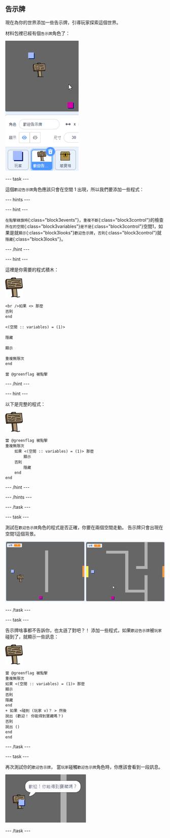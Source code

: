 ## 告示牌

現在為你的世界添加一些告示牌，引導玩家探索這個世界。

材料包裡已經有個`告示牌`角色了：

![截圖](images/world-sign.png)

\--- task \---

這個`歡迎告示牌`角色應該只會在空間 1 出現，所以我們要添加一些程式：

\--- hints \---

\--- hint \---

`在點擊綠旗時`{:class="block3events"}，`重複不斷`{:class="block3control"}的檢查`所在的空間`{:class="block3variables"}`是不是`{:class="block3control"}空間1，如果是就`顯示`{:class="block3looks"}`歡迎告示牌`，`否則`{:class="block3control"}就`隱藏`{:class="block3looks"}。

\--- /hint \---

\--- hint \---

這裡是你需要的程式積木：

![告示牌](images/sign.png)

```blocks3
<br />如果 <> 那麼
否則
end

<(空間 :: variables) = (1)>

隱藏

顯示

重複無限次
end

當 @greenflag 被點擊

```

\--- /hint \---

\--- hint \---

以下是完整的程式：

![告示牌](images/sign.png)

```blocks3
當 @greenflag 被點擊
重複無限次
    如果 <(空間 :: variables) = (1)> 那麼
        顯示
    否則
        隱藏
    end
end
```

\--- /hint \---

\--- /hints \---

\--- /task \---

\--- task \---

測試在`歡迎告示牌`角色的程式是否正確，你要在兩個空間走動。 告示牌只會出現在空間1這個背景。

![截圖](images/world-sign-test.png)

\--- /task \---

\--- task \---

告示牌啥事都不告訴你，也太遜了對吧？！ 添加一些程式，如果`歡迎告示牌`被`玩家`碰到了，就顯示一些訊息：

![告示牌](images/sign.png)

```blocks3
當 @greenflag 被點擊
重複無限次
如果 <(空間 :: variables) = (1)> 那麼
顯示
否則
隱藏
end
+ 如果 <碰到 (玩家 v)？ > 然後
說出 (歡迎！ 你能得到寶藏嗎？)
否則
說出 ()
end
end
```

\--- /task \---

\--- task \---

再次測試你的`歡迎告示牌`， 當`玩家`碰觸`歡迎告示牌`角色時，你應該會看到一段訊息。

![截圖](images/world-sign-test2.png)

\--- /task \---